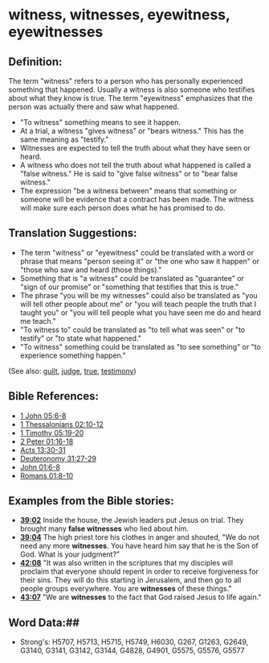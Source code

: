# witness, witnesses, eyewitness, eyewitnesses #

## Definition: ##

The term "witness" refers to a person who has personally experienced something that happened. Usually a witness is also someone who testifies about what they know is true. The term "eyewitness" emphasizes that the person was actually there and saw what happened.

* "To witness" something means to see it happen.
* At a trial, a witness "gives witness" or "bears witness." This has the same meaning as "testify."
* Witnesses are expected to tell the truth about what they have seen or heard.
* A witness who does not tell the truth about what happened is called a "false witness." He is said to "give false witness" or to "bear false witness."
* The expression "be a witness between" means that something or someone will be evidence that a contract has been made. The witness will make sure each person does what he has promised to do.

## Translation Suggestions: ##

* The term "witness" or "eyewitness" could be translated with a word or phrase that means "person seeing it" or "the one who saw it happen" or "those who saw and heard (those things)."
* Something that is "a witness" could be translated as "guarantee" or "sign of our promise" or "something that testifies that this is true."
* The phrase "you will be my witnesses" could also be translated as "you will tell other people about me" or "you will teach people the truth that I taught you" or "you will tell people what you have seen me do and heard me teach."
* "To witness to" could be translated as "to tell what was seen" or "to testify" or "to state what happened."
* "To witness" something could be translated as "to see something" or "to experience something happen."

(See also: [guilt](../kt/guilt.md), [judge](../kt/judge.md), [true](../kt/true.md), [testimony](../kt/testimony.md))

## Bible References: ##

* [1 John 05:6-8](rc://en/tn/help/1jn/05/06)
* [1 Thessalonians 02:10-12](rc://en/tn/help/1th/02/10)
* [1 Timothy 05:19-20](rc://en/tn/help/1ti/05/19)
* [2 Peter 01:16-18](rc://en/tn/help/2pe/01/16)
* [Acts 13:30-31](rc://en/tn/help/act/13/30)
* [Deuteronomy 31:27-29](rc://en/tn/help/deu/31/27)
* [John 01:6-8](rc://en/tn/help/jhn/01/06)
* [Romans 01:8-10](rc://en/tn/help/rom/01/08)

## Examples from the Bible stories: ##

* __[39:02](rc://en/tn/help/obs/39/02)__ Inside the house, the Jewish leaders put Jesus on trial. They brought many __false witnesses__  who lied about him.
* __[39:04](rc://en/tn/help/obs/39/04)__ The high priest tore his clothes in anger and shouted, "We do not need any more __witnesses__. You have heard him say that he is the Son of God. What is your judgment?"
* __[42:08](rc://en/tn/help/obs/42/08)__ "It was also written in the scriptures that my disciples will proclaim that everyone should repent in order to receive forgiveness for their sins. They will do this starting in Jerusalem, and then go to all people groups everywhere. You are __witnesses__  of these things."
* __[43:07](rc://en/tn/help/obs/43/07)__ "We are __witnesses__  to the fact that God raised Jesus to life again."


## Word Data:##

* Strong's: H5707, H5713, H5715, H5749, H6030, G267, G1263, G2649, G3140, G3141, G3142, G3144, G4828, G4901, G5575, G5576, G5577

